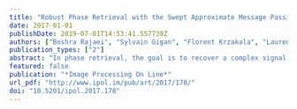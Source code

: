 ```yaml
---
title: "Robust Phase Retrieval with the Swept Approximate Message Passing (prSAMP) Algorithm"
date: 2017-01-01
publishDate: 2019-07-01T14:53:41.557739Z
authors: ["Boshra Rajaei", "Sylvain Gigan", "Florent Krzakala", "Laurent Daudet"]
publication_types: ["2"]
abstract: "In phase retrieval, the goal is to recover a complex signal from the magnitude of its linear measurements. While many well-known algorithms guarantee deterministic recovery of the unknown signal using i.i.d. random measurement matrices, they suffer serious convergence issues for some ill-conditioned measurement matrices. As an example, this happens in optical imagers using binary intensity-only spatial light modulators to shape the input wavefront. The problem of ill-conditioned measurement matrices has also been a topic of interest for compressed sensing researchers during the past decade. In this paper, using recent advances in generic compressed sensing, we propose a new phase retrieval algorithm that well-behaves for a large class of measurement matrices, including Gaussian and Bernoulli binary i.i.d. random matrices, using both sparse and dense input signals. This algorithm is also robust to the strong noise levels found in some imaging applications."
featured: false
publication: "*Image Processing On Line*"
url_pdf: "http://www.ipol.im/pub/art/2017/178/"
doi: "10.5201/ipol.2017.178"
---
```


